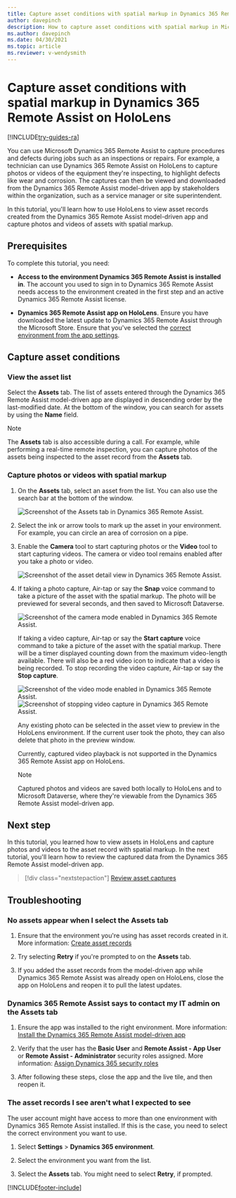 ```yaml
---
title: Capture asset conditions with spatial markup in Dynamics 365 Remote Assist on HoloLens
author: davepinch
description: How to capture asset conditions with spatial markup in Microsoft Dynamics 365 Remote Assist on HoloLens
ms.author: davepinch
ms.date: 04/30/2021
ms.topic: article
ms.reviewer: v-wendysmith
---
```


# Capture asset conditions with spatial markup in Dynamics 365 Remote Assist on HoloLens

[!INCLUDE[try-guides-ra](../includes/try-guides-ra.md)]

You can use Microsoft Dynamics 365 Remote Assist to capture procedures and defects during jobs such as an inspections or repairs. For example, a technician can use Dynamics 365 Remote Assist on HoloLens to capture photos or videos of the equipment they're inspecting, to highlight defects like wear and corrosion. The captures can then be viewed and downloaded from the Dynamics 365 Remote Assist model-driven app by stakeholders within the organization, such as a service manager or site superintendent.

In this tutorial, you'll learn how to use HoloLens to view asset records created from the Dynamics 365 Remote Assist model-driven app and capture photos and videos of assets with spatial markup.

## Prerequisites

To complete this tutorial, you need:

- **Access to the environment Dynamics 365 Remote Assist is installed in**. The account you used to sign in to Dynamics 365 Remote Assist needs access to the environment created in the first step and an active Dynamics 365 Remote Assist license.

- **Dynamics 365 Remote Assist app on HoloLens**. Ensure you have downloaded the latest update to Dynamics 365 Remote Assist through the Microsoft Store. Ensure that you've selected the [correct environment from the app settings](./asset-capture-add-users.md#select-the-right-environment-in-hololens).

## Capture asset conditions

### View the asset list

Select the **Assets** tab. The list of assets entered through the Dynamics 365 Remote Assist model-driven app are displayed in descending order by the last-modified date. At the bottom of the window, you can search for assets by using the **Name** field.

> [!NOTE]
> The **Assets** tab is also accessible during a call. For example, while performing a real-time remote inspection, you can capture photos of the assets being inspected to the asset record from the **Assets** tab.

### Capture photos or videos with spatial markup

1. On the **Assets** tab, select an asset from the list. You can also use the search bar at the bottom of the window.

    ![Screenshot of the Assets tab in Dynamics 365 Remote Assist.](./media/06.05-assets-list.png "Screenshot of the Assets tab in Dynamics 365 Remote Assist")

2. Select the ink or arrow tools to mark up the asset in your environment. For example, you can circle an area of corrosion on a pipe.

3. Enable the **Camera** tool to start capturing photos or the **Video** tool to start capturing videos. The camera or video tool remains enabled after you take a photo or video.

    ![Screenshot of the asset detail view in Dynamics 365 Remote Assist.](./media/06.14-asset.png "Screenshot of the asset detail view in Dynamics 365 Remote Assist")

4. If taking a photo capture, Air-tap or say the **Snap** voice command to take a picture of the asset with the spatial markup. The photo will be previewed for several seconds, and then saved to Microsoft Dataverse.

    ![Screenshot of the camera mode enabled in Dynamics 365 Remote Assist.](./media/06.10-photo-ready.png "Screenshot of the camera mode enabled in Dynamics 365 Remote Assist")

    If taking a video capture, Air-tap or say the **Start capture** voice command to take a picture of the asset with the spatial markup. There will be a timer displayed counting down from the maximum video-length available. There will also be a red video icon to indicate that a video is being recorded. To stop recording the video capture, Air-tap or say the **Stop capture**.

    ![Screenshot of the video mode enabled in Dynamics 365 Remote Assist.](./media/06.13-video-ready.png "Screenshot of the video mode enabled in Dynamics 365 Remote Assist")
    ![Screenshot of stopping video capture in Dynamics 365 Remote Assist.](./media/06.17-video-recording-hand-raise.png "Screenshot of stopping video capture in Dynamics 365 Remote Assist")

    Any existing photo can be selected in the asset view to preview in the HoloLens environment. If the current user took the photo, they can also delete that photo in the preview window.

    Currently, captured video playback is not supported in the Dynamics 365 Remote Assist app on HoloLens.

    > [!NOTE]
    > Captured photos and videos are saved both locally to HoloLens and to Microsoft Dataverse, where they're viewable from the Dynamics 365 Remote Assist model-driven app.

## Next step

In this tutorial, you learned how to view assets in HoloLens and capture photos and videos to the asset record with spatial markup. In the next tutorial, you'll learn how to review the captured data from the Dynamics 365 Remote Assist model-driven app.

> [!div class="nextstepaction"]
> [Review asset captures](./asset-capture-review.md)

## Troubleshooting

### No assets appear when I select the Assets tab

1. Ensure that the environment you're using has asset records created in it. More information: [Create asset records](./asset-capture-create-asset.md)

2. Try selecting **Retry** if you're prompted to on the **Assets** tab.

3. If you added the asset records from the model-driven app while Dynamics 365 Remote Assist was already open on HoloLens, close the app on HoloLens and reopen it to pull the latest updates.

### Dynamics 365 Remote Assist says to contact my IT admin on the Assets tab

1. Ensure the app was installed to the right environment. More information: [Install the Dynamics 365 Remote Assist model-driven app](./ra-webapp-install.md#install-the-dynamics-365-remote-assist-model-driven-app)

2. Verify that the user has the **Basic User** and **Remote Assist - App User** or **Remote Assist - Administrator** security roles assigned. More information: [Assign Dynamics 365 security roles](./asset-capture-add-users.md#assign-dynamics-365-security-roles)

3. After following these steps, close the app and the live tile, and then reopen it.

### The asset records I see aren't what I expected to see

The user account might have access to more than one environment with Dynamics 365 Remote Assist installed. If this is the case, you need to select the correct environment you want to use.

1. Select **Settings** > **Dynamics 365 environment**.

2. Select the environment you want from the list.

3. Select the **Assets** tab. You might need to select **Retry**, if prompted.


[!INCLUDE[footer-include](../includes/footer-banner.md)]
